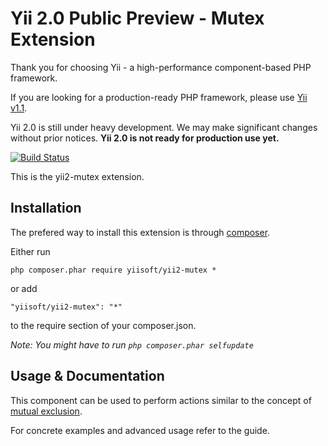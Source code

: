 Yii 2.0 Public Preview - Mutex Extension
======================

Thank you for choosing Yii - a high-performance component-based PHP framework.

If you are looking for a production-ready PHP framework, please use
[Yii v1.1](https://github.com/yiisoft/yii).

Yii 2.0 is still under heavy development. We may make significant changes
without prior notices. **Yii 2.0 is not ready for production use yet.**

[![Build Status](https://secure.travis-ci.org/yiisoft/yii2.png)](http://travis-ci.org/yiisoft/yii2)

This is the yii2-mutex extension.

Installation
----------------
The prefered way to install this extension is through [composer](http://getcomposer.org/download/).

Either run
```
php composer.phar require yiisoft/yii2-mutex *
```

or add
```
"yiisoft/yii2-mutex": "*"
```
to the require section of your composer.json.


*Note: You might have to run `php composer.phar selfupdate`*


Usage & Documentation
-----------

This component can be used to perform actions similar to the concept of [mutual exclusion](http://en.wikipedia.org/wiki/Mutual_exclusion).

For concrete examples and advanced usage refer to the guide.





